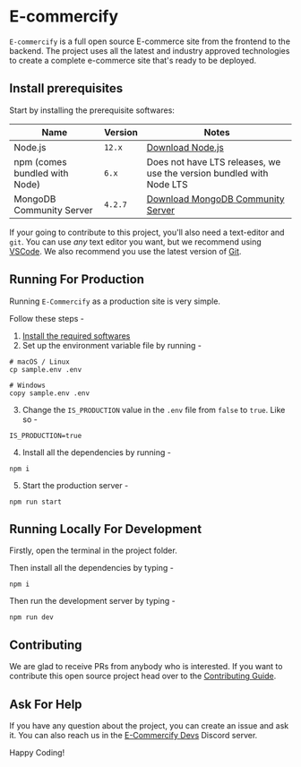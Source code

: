 # E-commercify

`E-commercify` is a full open source E-commerce site from the frontend to the backend. The project uses all the latest
and industry approved technologies to create a complete e-commerce site that's ready to be deployed.

## Install prerequisites

Start by installing the prerequisite softwares:

| Name                          | Version | Notes                                                                               |
| ----------------------------- | ------- | ----------------------------------------------------------------------------------- |
| Node.js                       | `12.x`  | [Download Node.js](http://nodejs.org)                                               |
| npm (comes bundled with Node) | `6.x`   | Does not have LTS releases, we use the version bundled with Node LTS                |
| MongoDB Community Server      | `4.2.7` | [Download MongoDB Community Server](https://www.mongodb.com/try/download/community) |

If your going to contribute to this project, you'll also need a text-editor and `git`. You can use _any_ text editor you want, but we recommend using [VSCode](https://code.visualstudio.com/). We also recommend you use the latest version of [Git](https://git-scm.com/).

## Running For Production

Running `E-Commercify` as a production site is very simple.

Follow these steps -

1. [Install the required softwares](#install-prerequisites)
2. Set up the environment variable file by running -

```
# macOS / Linux
cp sample.env .env

# Windows
copy sample.env .env
```

3. Change the `IS_PRODUCTION` value in the `.env` file from `false` to `true`. Like so -

```
IS_PRODUCTION=true
```

4. Install all the dependencies by running -

```
npm i
```

5. Start the production server -

```
npm run start
```

## Running Locally For Development

Firstly, open the terminal in the project folder.

Then install all the dependencies by typing -

```
npm i
```

Then run the development server by typing -

```
npm run dev
```

## Contributing

We are glad to receive PRs from anybody who is interested. If you want to contribute this open source project
head over to the [Contributing Guide](CONTRIBUTING.md).

## Ask For Help

If you have any question about the project, you can create an issue and ask it. You can also reach us in the [E-Commercify Devs](https://discord.gg/gCgdu5s) Discord server.

Happy Coding!
